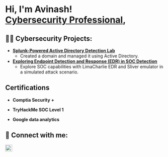 <h1>Hi, I'm Avinash! <br/><a href="https://www.linkedin.com/in/avinashrampersad/">Cybersecurity Professional</a>,</h1>

<h2>👨‍💻 Cybersecurity Projects:</h2>

- <b>[Splunk-Powered Active Directory Detection Lab](https://github.com/avinashrampersad/ActiveDirectoryHomeLab)</b>
  - Created a domain and managed it using Active Directory.
- <b>[Exploring Endpoint Detection and Response (EDR) in SOC Detection](https://github.com/AvinashRampersad/Exploring-Endpoint-Detection-and-Response-EDR-in-SOC-Detection-A-Hands-On-Lab)</b>
  - Explore SOC capabilities with LimaCharlie EDR and Sliver emulator in a simulated attack scenario.
    

<h2>Certifications</h2>

- <b>Comptia Security + </b>

- <b>TryHackMe SOC Level 1 </b>

- <b>Google data analytics</b>


<h2> 🤳 Connect with me:</h2>


[<img align="left" alt="JoshMadakor | LinkedIn" width="22px" src="https://cdn.jsdelivr.net/npm/simple-icons@v3/icons/linkedin.svg" />][linkedin]


[linkedin]: https://linkedin.com/in/avinashrampersad

<!--
**Avinashrampersad/avinashrampersad** is a ✨ _special_ ✨ repository because its `README.md` (this file) appears on your GitHub profile.

Here are some ideas to get you started:

- 🔭 I’m currently working on ...
- 🌱 I’m currently learning ...
- 👯 I’m looking to collaborate on ...
- 🤔 I’m looking for help with ...
- 💬 Ask me about ...
- 📫 How to reach me: ...
- 😄 Pronouns: ...
- ⚡ Fun fact: ...
-->
